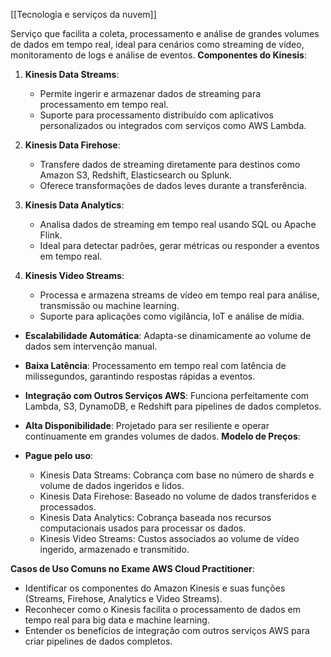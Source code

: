[[Tecnologia e serviços da nuvem]]

Serviço que facilita a coleta, processamento e análise de grandes volumes de dados em tempo real, ideal para cenários como streaming de vídeo, monitoramento de logs e análise de eventos.
**Componentes do Kinesis**:

1. **Kinesis Data Streams**:
    
    - Permite ingerir e armazenar dados de streaming para processamento em tempo real.
    - Suporte para processamento distribuído com aplicativos personalizados ou integrados com serviços como AWS Lambda.
2. **Kinesis Data Firehose**:
    
    - Transfere dados de streaming diretamente para destinos como Amazon S3, Redshift, Elasticsearch ou Splunk.
    - Oferece transformações de dados leves durante a transferência.
3. **Kinesis Data Analytics**:
    
    - Analisa dados de streaming em tempo real usando SQL ou Apache Flink.
    - Ideal para detectar padrões, gerar métricas ou responder a eventos em tempo real.
4. **Kinesis Video Streams**:
    
    - Processa e armazena streams de vídeo em tempo real para análise, transmissão ou machine learning.
    - Suporte para aplicações como vigilância, IoT e análise de mídia.
- **Escalabilidade Automática**: Adapta-se dinamicamente ao volume de dados sem intervenção manual.
- **Baixa Latência**: Processamento em tempo real com latência de milissegundos, garantindo respostas rápidas a eventos.
- **Integração com Outros Serviços AWS**: Funciona perfeitamente com Lambda, S3, DynamoDB, e Redshift para pipelines de dados completos.
- **Alta Disponibilidade**: Projetado para ser resiliente e operar continuamente em grandes volumes de dados.
**Modelo de Preços**:

- **Pague pelo uso**:
    - Kinesis Data Streams: Cobrança com base no número de shards e volume de dados ingeridos e lidos.
    - Kinesis Data Firehose: Baseado no volume de dados transferidos e processados.
    - Kinesis Data Analytics: Cobrança baseada nos recursos computacionais usados para processar os dados.
    - Kinesis Video Streams: Custos associados ao volume de vídeo ingerido, armazenado e transmitido.

**Casos de Uso Comuns no Exame AWS Cloud Practitioner**:

- Identificar os componentes do Amazon Kinesis e suas funções (Streams, Firehose, Analytics e Video Streams).
- Reconhecer como o Kinesis facilita o processamento de dados em tempo real para big data e machine learning.
- Entender os benefícios de integração com outros serviços AWS para criar pipelines de dados completos.